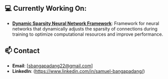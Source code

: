 ## 💻 Currently Working On:
- **[Dynamic Sparsity Neural Network Framework](https://github.com/sbangapadang22/DynamicSparsity)**: Framework for neural networks that dynamically adjusts the sparsity of connections during training to optimize computational resources and improve performance.

## 📫 Contact

- **Email**: [sbangapadang22@gmail.com]
- **LinkedIn**: (https://www.linkedin.com/in/samuel-bangapadang/)
